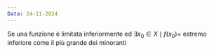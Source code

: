 ```yaml
---
Data: 24-11-2024
---
```

Se una funzione è limitata inferiormente ed $\exists x_0\in X\mid f(x_0)=$ estremo inferiore come il più grande dei minoranti

